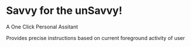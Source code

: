 # Savvy for the unSavvy!

A One Click Personal Assitant

Provides precise instructions based on current foreground activity of user

